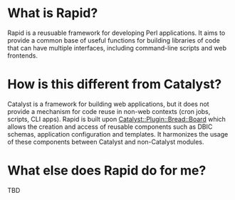 # What is Rapid?
Rapid is a reusuable framework for developing Perl applications. It
aims to provide a common base of useful functions for building
libraries of code that can have multiple interfaces, including
command-line scripts and web frontends.

# How is this different from Catalyst?
Catalyst is a framework for building web applications, but it does not provide a mechanism for code reuse in non-web contexts (cron jobs, scripts, CLI apps). Rapid is built upon [Catalyst::Plugin::Bread::Board](https://metacpan.org/module/Catalyst::Plugin::Bread::Board) which allows the creation and access of reusable components such as DBIC schemas, application configuration and templates. It harmonizes the usage of these components between Catalyst and non-Catalyst modules.

# What else does Rapid do for me?
TBD